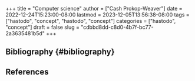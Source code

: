 +++
title = "Computer science"
author = ["Cash Prokop-Weaver"]
date = 2022-12-24T15:23:00-08:00
lastmod = 2023-12-05T13:56:38-08:00
tags = ["hastodo", "concept", "hastodo", "concept"]
categories = ["hastodo", "concept"]
draft = false
slug = "cdbbd8dd-c8d0-4b7f-bc77-2a3635481b5d"
+++

## Bibliography {#bibliography}

## References

<style>.csl-entry{text-indent: -1.5em; margin-left: 1.5em;}</style><div class="csl-bib-body">
</div>
